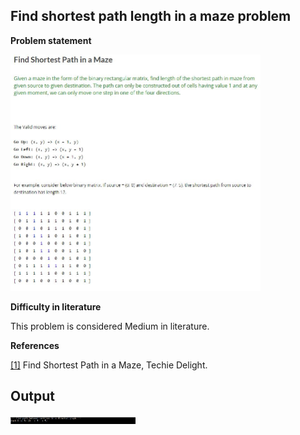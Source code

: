 ﻿## Find shortest path length in a maze problem

__Problem statement__

<img src="/FindShortestPathInAMaze/problem.JPG" alt="drawing" width="400"/>

__Difficulty in literature__

This problem is considered Medium in literature.

__References__

[[1]](https://www.techiedelight.com/find-shortest-path-in-maze/) Find Shortest Path in a Maze, Techie Delight.

## Output

<img src="/FindPathBetweenVerticesDirectedGraph/output.JPG" alt="drawing" width="200"/>


